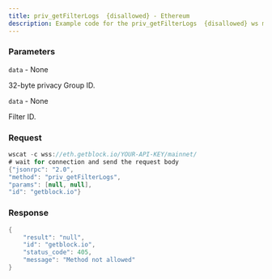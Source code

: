 ```yaml
---
title: priv_getFilterLogs  {disallowed} - Ethereum
description: Example code for the priv_getFilterLogs  {disallowed} ws method. Сomplete guide on how to use priv_getFilterLogs  {disallowed} ws in GetBlock.io Web3 documentation.
---
```


### Parameters


`data` - None

32-byte privacy Group ID.

`data` - None

Filter ID.

### Request

``` java
wscat -c wss://eth.getblock.io/YOUR-API-KEY/mainnet/ 
# wait for connection and send the request body 
{"jsonrpc": "2.0",
"method": "priv_getFilterLogs",
"params": [null, null],
"id": "getblock.io"}
```

###  Response

``` java
{
    "result": "null",
    "id": "getblock.io",
    "status_code": 405,
    "message": "Method not allowed"
}
```

